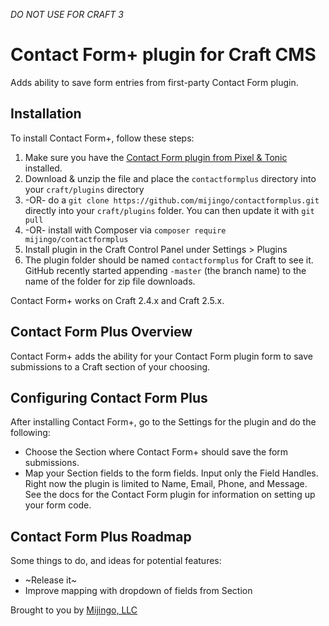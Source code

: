 _DO NOT USE FOR CRAFT 3_

# Contact Form+ plugin for Craft CMS

Adds ability to save form entries from first-party Contact Form plugin.

## Installation

To install Contact Form+, follow these steps:

1. Make sure you have the [Contact Form plugin from Pixel & Tonic](https://github.com/craftcms/contact-form) installed.
1. Download & unzip the file and place the `contactformplus` directory into your `craft/plugins` directory
2.  -OR- do a `git clone https://github.com/mijingo/contactformplus.git` directly into your `craft/plugins` folder.  You can then update it with `git pull`
3.  -OR- install with Composer via `composer require mijingo/contactformplus`
4. Install plugin in the Craft Control Panel under Settings > Plugins
5. The plugin folder should be named `contactformplus` for Craft to see it.  GitHub recently started appending `-master` (the branch name) to the name of the folder for zip file downloads.

Contact Form+ works on Craft 2.4.x and Craft 2.5.x.

## Contact Form Plus Overview

Contact Form+ adds the ability for your Contact Form plugin form to save submissions to a Craft section of your choosing.

## Configuring Contact Form Plus

After installing Contact Form+, go to the Settings for the plugin and do the following:

* Choose the Section where Contact Form+ should save the form submissions.
* Map your Section fields to the form fields. Input only the Field Handles. Right now the plugin is limited to Name, Email, Phone, and Message. See the docs for the Contact Form plugin for information on setting up your form code.


## Contact Form Plus Roadmap

Some things to do, and ideas for potential features:

* ~Release it~
* Improve mapping with dropdown of fields from Section

Brought to you by [Mijingo, LLC](https://mijingo.com)
